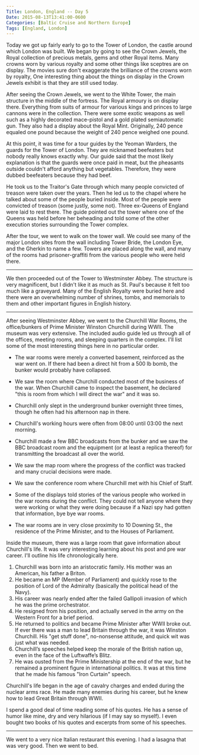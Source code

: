 ```yaml
---
Title: London, England -- Day 5
Date: 2015-08-13T13:41:00-0600
Categories: [Baltic Cruise and Northern Europe]
Tags: [England, London]
---
```


Today we got up fairly early to go to the Tower of London, the castle around
which London was built. We began by going to see the Crown Jewels, the Royal
collection of precious metals, gems and other Royal items. Many crowns worn by
various royalty and some other things like sceptres are on display. The movies
sure don't exaggerate the brilliance of the crowns worn by royalty, One
interesting thing about the things on display in the Crown Jewels exhibit is
that they are still used today.

After seeing the Crown Jewels, we went to the White Tower, the main structure in
the middle of the fortress. The Royal armoury is on display there. Everything
from suits of armour for various kings and princes to large cannons were in the
collection. There were some exotic weapons as well such as a highly decorated
mace-pistol and a gold plated semiautomatic gun. They also had a display about
the Royal Mint.  Originally, 240 pence equaled one pound because the weight of
240 pence weighed one pound.

At this point, it was time for a tour guides by the Yeoman Warders, the guards
for the Tower of London. They are nicknamed beefeaters but nobody really knows
exactly why. Our guide said that the most likely explanation is that the guards
were once paid in meat, but the pheasants outside couldn't afford anything but
vegetables. Therefore, they were dubbed beefeaters because they had beef.

He took us to the Traitor's Gate through which many people convicted of treason
were taken over the years. Then he led us to the chapel where he talked about
some of the people buried inside. Most of the people were convicted of treason
(some justly, some not). Three ex-Queens of England were laid to rest there. The
guide pointed out the tower where one of the Queens was held before her
beheading and told some of the other execution stories surrounding the Tower
complex.

After the tour, we went to walk on the tower wall. We could see many of the
major London sites from the wall including Tower Bride, the London Eye, and the
Gherkin to name a few. Towers are placed along the wall, and many of the rooms
had prisoner-graffiti from the various people who were held there.

------------------------------------------------------------------------

We then proceeded out of the Tower to Westminster Abbey. The structure is very
magnificent, but I didn't like it as much as St. Paul's because it felt too much
like a graveyard. Many of the English Royalty were buried here and there were an
overwhelming number of shrines, tombs, and memorials to them and other important
figures in English history.

------------------------------------------------------------------------

After seeing Westminster Abbey, we went to the Churchill War Rooms, the
office/bunkers of Prime Minister Winston Churchill during WWII. The museum was
very extensive. The included audio guide led us through all of the offices,
meeting rooms, and sleeping quarters in the complex.  I'll list some of the most
interesting things here in no particular order.

-   The war rooms were merely a converted basement, reinforced as the war went
    on. If there had been a direct hit from a 500 lb bomb, the bunker would
    probably have collapsed.

-   We saw the room where Churchill conducted most of the business of the war.
    When Churchill came to inspect the basement, he declared "this is room from
    which I will direct the war" and it was so.

-   Churchill only slept in the underground bunker overnight three times, though
    he often had his afternoon nap in there.

-   Churchill's working hours were often from 08:00 until 03:00 the next
    morning.

-   Churchill made a few BBC broadcasts from the bunker and we saw the BBC
    broadcast room and the equipment (or at least a replica thereof) for
    transmitting the broadcast all over the world.

-   We saw the map room where the progress of the conflict was tracked and many
    crucial decisions were made.

-   We saw the conference room where Churchill met with his Chief of Staff.

-   Some of the displays told stories of the various people who worked in the
    war rooms during the conflict. They could not tell anyone where they were
    working or what they were doing because if a Nazi spy had gotten that
    information, bye bye war rooms.

-   The war rooms are in very close proximity to 10 Downing St., the residence
    of the Prime Minister, and to the Houses of Parliament.

Inside the museum, there was a large room that gave information about
Churchill's life. It was very interesting learning about his post and pre war
career. I'll outline his life chronologically here.

1.  Churchill was born into an aristocratic family. His mother was an American,
    his father a Briton.
2.  He became an MP (Member of Parliament) and quickly rose to the position of
    Lord of the Admiralty (basically the political head of the Navy).
3.  His career was nearly ended after the failed Gallipoli invasion of which he
    was the prime orchestrator.
4.  He resigned from his position, and actually served in the army on the
    Western Front for a brief period.
5.  He returned to politics and became Prime Minister after WWII broke out. If
    ever there was a man to lead Britain through the war, it was Winston
    Churchill. His "get stuff done", no-nonsense attitude, and quick wit was
    just what was needed.
6.  Churchill’s speeches helped keep the morale of the British nation up, even
    in the face of the Luftwaffe’s Blitz.
7.  He was ousted from the Prime Ministership at the end of the war, but he
    remained a prominent figure in international politics. It was at this time
    that he made his famous "Iron Curtain" speech.

Churchill's life began in the age of cavalry charges and ended during the
nuclear arms race. He made many enemies during his career, but he knew how to
lead Great Britain through WWII.

I spend a good deal of time reading some of his quotes. He has a sense of humor
like mine, dry and very hilarious (if I may say so myself). I even bought two
books of his quotes and excerpts from some of his speeches.

------------------------------------------------------------------------

We went to a very nice Italian restaurant this evening. I had a lasagna that was
very good. Then we went to bed.

